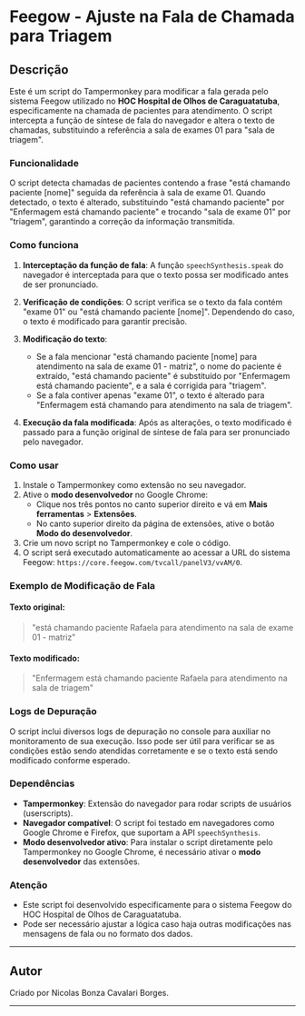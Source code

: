 # Feegow - Ajuste na Fala de Chamada para Triagem

## Descrição

Este é um script do Tampermonkey para modificar a fala gerada pelo sistema Feegow utilizado no **HOC Hospital de Olhos de Caraguatatuba**, especificamente na chamada de pacientes para atendimento. O script intercepta a função de síntese de fala do navegador e altera o texto de chamadas, substituindo a referência a sala de exames 01 para "sala de triagem".

### Funcionalidade

O script detecta chamadas de pacientes contendo a frase "está chamando paciente [nome]" seguida da referência à sala de exame 01. Quando detectado, o texto é alterado, substituindo "está chamando paciente" por "Enfermagem está chamando paciente" e trocando "sala de exame 01" por "triagem", garantindo a correção da informação transmitida.

### Como funciona

1. **Interceptação da função de fala**: A função `speechSynthesis.speak` do navegador é interceptada para que o texto possa ser modificado antes de ser pronunciado.
   
2. **Verificação de condições**: O script verifica se o texto da fala contém "exame 01" ou "está chamando paciente [nome]". Dependendo do caso, o texto é modificado para garantir precisão.

3. **Modificação do texto**:
   - Se a fala mencionar "está chamando paciente [nome] para atendimento na sala de exame 01 - matriz", o nome do paciente é extraído, "está chamando paciente" é substituído por "Enfermagem está chamando paciente", e a sala é corrigida para "triagem".
   - Se a fala contiver apenas "exame 01", o texto é alterado para "Enfermagem está chamando para atendimento na sala de triagem".

4. **Execução da fala modificada**: Após as alterações, o texto modificado é passado para a função original de síntese de fala para ser pronunciado pelo navegador.

### Como usar

1. Instale o Tampermonkey como extensão no seu navegador.
2. Ative o **modo desenvolvedor** no Google Chrome:
   - Clique nos três pontos no canto superior direito e vá em **Mais ferramentas** > **Extensões**.
   - No canto superior direito da página de extensões, ative o botão **Modo do desenvolvedor**.
3. Crie um novo script no Tampermonkey e cole o código.
4. O script será executado automaticamente ao acessar a URL do sistema Feegow: `https://core.feegow.com/tvcall/panelV3/vvAM/0`.

### Exemplo de Modificação de Fala

#### Texto original:
> "está chamando paciente Rafaela para atendimento na sala de exame 01 - matriz"

#### Texto modificado:
> "Enfermagem está chamando paciente Rafaela para atendimento na sala de triagem"

### Logs de Depuração

O script inclui diversos logs de depuração no console para auxiliar no monitoramento de sua execução. Isso pode ser útil para verificar se as condições estão sendo atendidas corretamente e se o texto está sendo modificado conforme esperado.

### Dependências

- **Tampermonkey**: Extensão do navegador para rodar scripts de usuários (userscripts).
- **Navegador compatível**: O script foi testado em navegadores como Google Chrome e Firefox, que suportam a API `speechSynthesis`.
- **Modo desenvolvedor ativo**: Para instalar o script diretamente pelo Tampermonkey no Google Chrome, é necessário ativar o **modo desenvolvedor** das extensões.

### Atenção

- Este script foi desenvolvido especificamente para o sistema Feegow do HOC Hospital de Olhos de Caraguatatuba.
- Pode ser necessário ajustar a lógica caso haja outras modificações nas mensagens de fala ou no formato dos dados.

---

## Autor

Criado por Nicolas Bonza Cavalari Borges.

---
